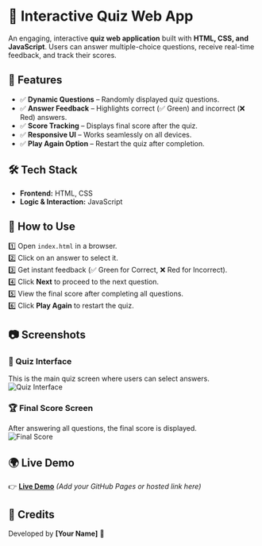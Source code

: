 # 🎯 Interactive Quiz Web App  

An engaging, interactive **quiz web application** built with **HTML, CSS, and JavaScript**. Users can answer multiple-choice questions, receive real-time feedback, and track their scores.  

## 🔹 Features  
- ✅ **Dynamic Questions** – Randomly displayed quiz questions.  
- ✅ **Answer Feedback** – Highlights correct (✅ Green) and incorrect (❌ Red) answers.  
- ✅ **Score Tracking** – Displays final score after the quiz.  
- ✅ **Responsive UI** – Works seamlessly on all devices.  
- ✅ **Play Again Option** – Restart the quiz after completion.  

## 🛠 Tech Stack  
- **Frontend:** HTML, CSS  
- **Logic & Interaction:** JavaScript  

## 🚀 How to Use  
1️⃣ Open `index.html` in a browser.  
2️⃣ Click on an answer to select it.  
3️⃣ Get instant feedback (✅ Green for Correct, ❌ Red for Incorrect).  
4️⃣ Click **Next** to proceed to the next question.  
5️⃣ View the final score after completing all questions.  
6️⃣ Click **Play Again** to restart the quiz.  

## 📷 Screenshots  

### 📝 Quiz Interface  
This is the main quiz screen where users can select answers.  
![Quiz Interface](quiz_interface.png)  

### 🏆 Final Score Screen  
After answering all questions, the final score is displayed.  
![Final Score](final_score.png)  

## 🌍 Live Demo  
👉 **[Live Demo](#)** *(Add your GitHub Pages or hosted link here)*  

## 📜 Credits  
Developed by **[Your Name]** 🚀  


